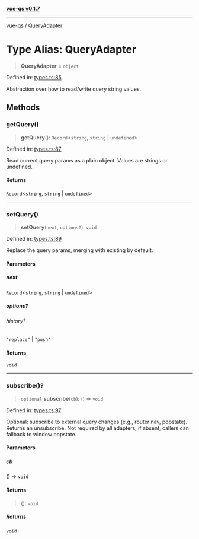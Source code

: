 [**vue-qs v0.1.7**](../README.md)

***

[vue-qs](../README.md) / QueryAdapter

# Type Alias: QueryAdapter

> **QueryAdapter** = `object`

Defined in: [types.ts:85](https://github.com/iamsomraj/vue-qs/blob/b9909ff029be0e52ce297bc89945187d8e2b539f/src/types.ts#L85)

Abstraction over how to read/write query string values.

## Methods

### getQuery()

> **getQuery**(): `Record`\<`string`, `string` \| `undefined`\>

Defined in: [types.ts:87](https://github.com/iamsomraj/vue-qs/blob/b9909ff029be0e52ce297bc89945187d8e2b539f/src/types.ts#L87)

Read current query params as a plain object. Values are strings or undefined.

#### Returns

`Record`\<`string`, `string` \| `undefined`\>

***

### setQuery()

> **setQuery**(`next`, `options?`): `void`

Defined in: [types.ts:89](https://github.com/iamsomraj/vue-qs/blob/b9909ff029be0e52ce297bc89945187d8e2b539f/src/types.ts#L89)

Replace the query params, merging with existing by default.

#### Parameters

##### next

`Record`\<`string`, `string` \| `undefined`\>

##### options?

###### history?

`"replace"` \| `"push"`

#### Returns

`void`

***

### subscribe()?

> `optional` **subscribe**(`cb`): () => `void`

Defined in: [types.ts:97](https://github.com/iamsomraj/vue-qs/blob/b9909ff029be0e52ce297bc89945187d8e2b539f/src/types.ts#L97)

Optional: subscribe to external query changes (e.g., router nav, popstate).
Returns an unsubscribe. Not required by all adapters; if absent, callers can fallback to window popstate.

#### Parameters

##### cb

() => `void`

#### Returns

> (): `void`

##### Returns

`void`
